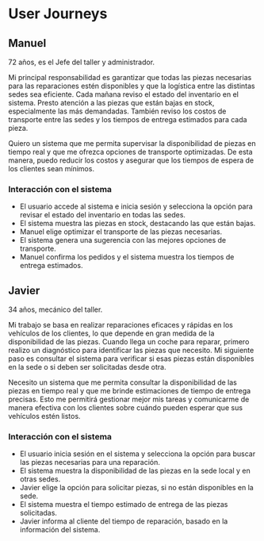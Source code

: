 # User Journeys

## Manuel
72 años, es el Jefe del taller y administrador.

Mi principal responsabilidad es garantizar que todas las piezas necesarias para las reparaciones estén disponibles y que la logística entre las distintas sedes sea eficiente. Cada mañana reviso el estado del inventario en el sistema. Presto atención a las piezas que están bajas en stock, especialmente las más demandadas. También reviso los costos de transporte entre las sedes y los tiempos de entrega estimados para cada pieza.

Quiero un sistema que me permita supervisar la disponibilidad de piezas en tiempo real y que me ofrezca opciones de transporte optimizadas. De esta manera, puedo reducir los costos y asegurar que los tiempos de espera de los clientes sean mínimos.

### Interacción con el sistema
- El usuario accede al sistema e inicia sesión y selecciona la opción para revisar el estado del inventario en todas las sedes.
- El sistema muestra las piezas en stock, destacando las que están bajas.
- Manuel elige optimizar el transporte de las piezas necesarias.
- El sistema genera una sugerencia con las mejores opciones de transporte.
- Manuel confirma los pedidos y el sistema muestra los tiempos de entrega estimados.

## Javier
34 años, mecánico del taller.

Mi trabajo se basa en realizar reparaciones eficaces y rápidas en los vehículos de los clientes, lo que depende en gran medida de la disponibilidad de las piezas. Cuando llega un coche para reparar, primero realizo un diagnóstico para identificar las piezas que necesito. Mi siguiente paso es consultar el sistema para verificar si esas piezas están disponibles en la sede o si deben ser solicitadas desde otra. 

Necesito un sistema que me permita consultar la disponibilidad de las piezas en tiempo real y que me brinde estimaciones de tiempo de entrega precisas. Esto me permitirá gestionar mejor mis tareas y comunicarme de manera efectiva con los clientes sobre cuándo pueden esperar que sus vehículos estén listos.

### Interacción con el sistema

- El usuario inicia sesión en el sistema y selecciona la opción para buscar las piezas necesarias para una reparación.
- El sistema muestra la disponibilidad de las piezas en la sede local y en otras sedes.
- Javier elige la opción para solicitar piezas, si no están disponibles en la sede.
- El sistema muestra el tiempo estimado de entrega de las piezas solicitadas.
- Javier informa al cliente del tiempo de reparación, basado en la información del sistema.
